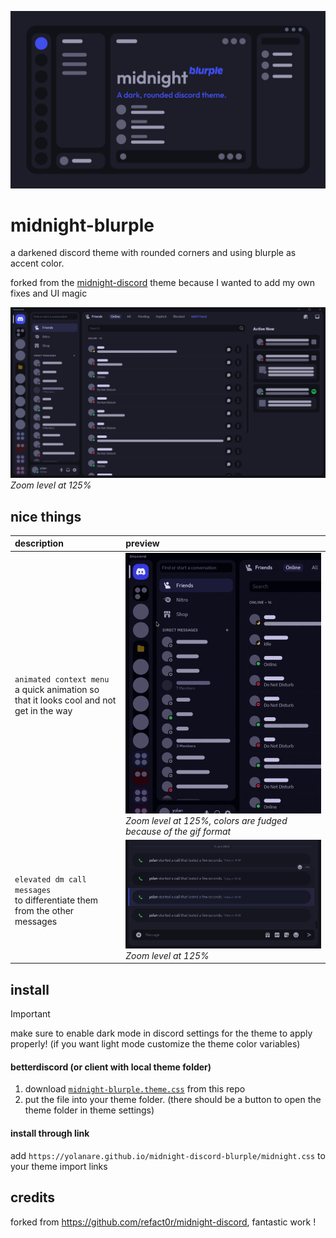 ![midnight-blurple--poster](./assets/midnight-blurple--poster.jpg)

# midnight-blurple

a darkened discord theme with rounded corners and using blurple as accent color.

forked from the [midnight-discord](https://github.com/refact0r/midnight-discord) theme because I wanted to add my own fixes and UI magic

![midnight-blurple--home-friends](./assets/midnight-blurple--home-friends.png)<br>*Zoom level at 125%*

## nice things

| description | preview |
|:-|:-|
| `animated context menu`<br>a quick animation so that it looks cool and not get in the way | <img width=360 src="./assets/midnight-blurple--context-menu-animation.gif" alt="midnight-blurple--context-menu-animation"><br>*Zoom level at 125%, colors are fudged because of the gif format* |
| `elevated dm call messages`<br>to differentiate them from the other messages | ![midnight-blurple--dm-call-message](./assets/midnight-blurple--dm-call-message.png)<br>*Zoom level at 125%* |

## install

> [!IMPORTANT]
> make sure to enable dark mode in discord settings for the theme to apply properly! (if you want light mode customize the theme color variables)

#### betterdiscord (or client with local theme folder)

1. download [`midnight-blurple.theme.css`](https://yolanare.github.io/midnight-discord-blurple/midnight-blurple.theme.css) from this repo
2. put the file into your theme folder. (there should be a button to open the theme folder in theme settings)

#### install through link

add `https://yolanare.github.io/midnight-discord-blurple/midnight.css` to your theme import links

## credits

forked from <https://github.com/refact0r/midnight-discord>, fantastic work !
